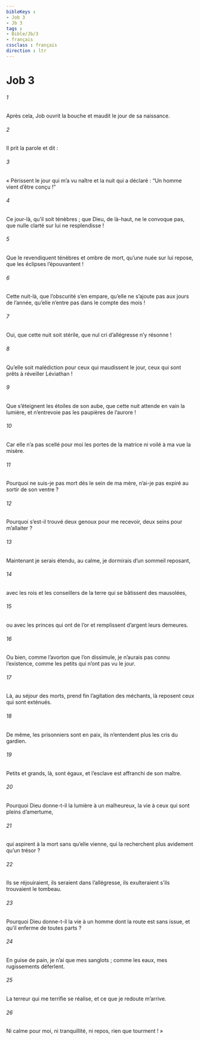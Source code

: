 ```yaml
---
bibleKeys : 
- Job 3
- Jb 3
tags : 
- Bible/Jb/3
- français
cssclass : français
direction : ltr
---
```


# Job 3

###### 1
Après cela, Job ouvrit la bouche et maudit le jour de sa naissance.
###### 2
Il prit la parole et dit :
###### 3
« Périssent le jour qui m’a vu naître
et la nuit qui a déclaré : “Un homme vient d’être conçu !”
###### 4
Ce jour-là, qu’il soit ténèbres ;
que Dieu, de là-haut, ne le convoque pas,
que nulle clarté sur lui ne resplendisse !
###### 5
Que le revendiquent ténèbres et ombre de mort,
qu’une nuée sur lui repose,
que les éclipses l’épouvantent !
###### 6
Cette nuit-là, que l’obscurité s’en empare,
qu’elle ne s’ajoute pas aux jours de l’année,
qu’elle n’entre pas dans le compte des mois !
###### 7
Oui, que cette nuit soit stérile,
que nul cri d’allégresse n’y résonne !
###### 8
Qu’elle soit malédiction pour ceux qui maudissent le jour,
ceux qui sont prêts à réveiller Léviathan !
###### 9
Que s’éteignent les étoiles de son aube,
que cette nuit attende en vain la lumière,
et n’entrevoie pas les paupières de l’aurore !
###### 10
Car elle n’a pas scellé pour moi les portes de la matrice
ni voilé à ma vue la misère.
###### 11
Pourquoi ne suis-je pas mort dès le sein de ma mère,
n’ai-je pas expiré au sortir de son ventre ?
###### 12
Pourquoi s’est-il trouvé deux genoux pour me recevoir,
deux seins pour m’allaiter ?
###### 13
Maintenant je serais étendu, au calme,
je dormirais d’un sommeil reposant,
###### 14
avec les rois et les conseillers de la terre
qui se bâtissent des mausolées,
###### 15
ou avec les princes qui ont de l’or
et remplissent d’argent leurs demeures.
###### 16
Ou bien, comme l’avorton que l’on dissimule,
je n’aurais pas connu l’existence,
comme les petits qui n’ont pas vu le jour.
###### 17
Là, au séjour des morts,
prend fin l’agitation des méchants,
là reposent ceux qui sont exténués.
###### 18
De même, les prisonniers sont en paix,
ils n’entendent plus les cris du gardien.
###### 19
Petits et grands, là, sont égaux,
et l’esclave est affranchi de son maître.
###### 20
Pourquoi Dieu donne-t-il la lumière à un malheureux,
la vie à ceux qui sont pleins d’amertume,
###### 21
qui aspirent à la mort sans qu’elle vienne,
qui la recherchent plus avidement qu’un trésor ?
###### 22
Ils se réjouiraient, ils seraient dans l’allégresse,
ils exulteraient s’ils trouvaient le tombeau.
###### 23
Pourquoi Dieu donne-t-il la vie
à un homme dont la route est sans issue,
et qu’il enferme de toutes parts ?
###### 24
En guise de pain, je n’ai que mes sanglots ;
comme les eaux, mes rugissements déferlent.
###### 25
La terreur qui me terrifie se réalise,
et ce que je redoute m’arrive.
###### 26
Ni calme pour moi, ni tranquillité,
ni repos, rien que tourment ! »
